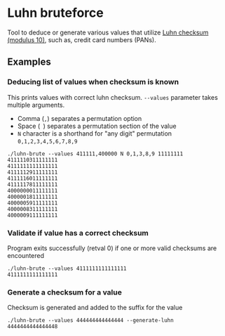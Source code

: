 # Luhn bruteforce

Tool to deduce or generate various values that utilize [Luhn checksum (modulus 10)](https://en.wikipedia.org/wiki/Luhn_algorithm), such as, credit card numbers (PANs).

## Examples

### Deducing list of values when checksum is known

This prints values with correct luhn checksum.
`--values` parameter takes multiple arguments.
- Comma (`,`) separates a permutation option
- Space (` `) separates a permutation section of the value
- `N` character is a shorthand for "any digit" permutation `0,1,2,3,4,5,6,7,8,9`

```
./luhn-brute --values 411111,400000 N 0,1,3,8,9 11111111
4111110311111111
4111111111111111
4111112911111111
4111116011111111
4111117811111111
4000000011111111
4000001811111111
4000005911111111
4000008311111111
4000009111111111
```

### Validate if value has a correct checksum

Program exits successfully (retval 0) if one or more valid checksums are encountered

```
./luhn-brute --values 4111111111111111
4111111111111111
```

### Generate a checksum for a value

Checksum is generated and added to the suffix for the value

```
./luhn-brute --values 444444444444444 --generate-luhn
4444444444444448
```
